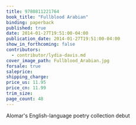 ```yaml
---
title: 9780811221764
book_title: "Fullblood Arabian"
binding: paperback
published: true
date: 2014-01-27T19:51:00-04:00
publication_date: 2014-01-27T19:51:00-04:00
show_in_forthcoming: false
contributors:
  - contributor/lydia-davis.md
cover_image_path: Fullblood_Arabian.jpg
forsale: true
saleprice:
shipping_charge:
price_us: 11.95
price_cn: 11.99
trim_size:
page_count: 48
---
```

Alomar's English-language poetry collection debut

